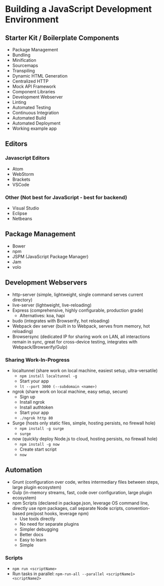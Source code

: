 # Building a JavaScript Development Environment

## Starter Kit / Boilerplate Components
* Package Management
* Bundling
* Minification
* Sourcemaps
* Transpiling
* Dynamic HTML Generation
* Centralized HTTP
* Mock API Framework
* Component Libraries
* Development Webserver
* Linting
* Automated Testing
* Continuous Integration
* Automated Build
* Automated Deployment
* Working example app


## Editors
### Javascript Editors
* Atom
* WebStorm
* Brackets
* VSCode

### Other (Not best for JavaScript - best for backend)
* Visual Studio
* Eclipse
* Netbeans


## Package Management
* Bower
* npm
* JSPM (JavaScript Package Manager)
* Jam
* volo


## Development Webservers
* http-server (simple, lightweight, single command serves current directory)
* live-server (lightweight, live-reloading)
* Express (comprehensive, highly configurable, production grade)
    * Alternatives: koa, hapi
* budo (integrates with Browserify, hot reloading)
* Webpack dev server (built in to Webpack, serves from memory, hot reloading)
* Browsersync (dedicated IP for sharing work on LAN, all interactions remain in sync, great for cross-device testing, integrates with Webpack/Browserify/Gulp)

### Sharing Work-In-Progress
* localtunnel (share work on local machine, easiest setup, ultra-versatile)
    * `npm install localtunnel -g`
    * Start your app
    * `lt --port 3000 (--subdomain <name>)`
* ngrok (share work on local machine, easy setup, secure)
    * Sign up
    * Install ngrok
    * Install authtoken
    * Start your app
    * `./ngrok http 80`
* Surge (hosts only static files, simple, hosting persists, no firewall hole)
    * `npm install -g surge`
    * `surge`
* now (quickly deploy Node.js to cloud, hosting persists, no firewall hole)
    * `npm install -g now`
    *  Create start script
    * `now`


## Automation
* Grunt (configuration over code, writes intermediary files between steps, large plugin ecosystem)
* Gulp (in-memory streams, fast, code over configuration, large plugin ecosystem)
* npm Scripts (declared in package.json, leverage OS command line, directly use npm packages, call separate Node scripts, convention-based pre/post hooks, leverage npm)
    * Use tools directly
    * No need for separate plugins
    * Simpler debugging
    * Better docs
    * Easy to learn
    * Simple

### Scripts
* `npm run <scriptName>`
* Run tasks in parallel: `npm-run-all --parallel <scriptName1> <scriptName2>`
